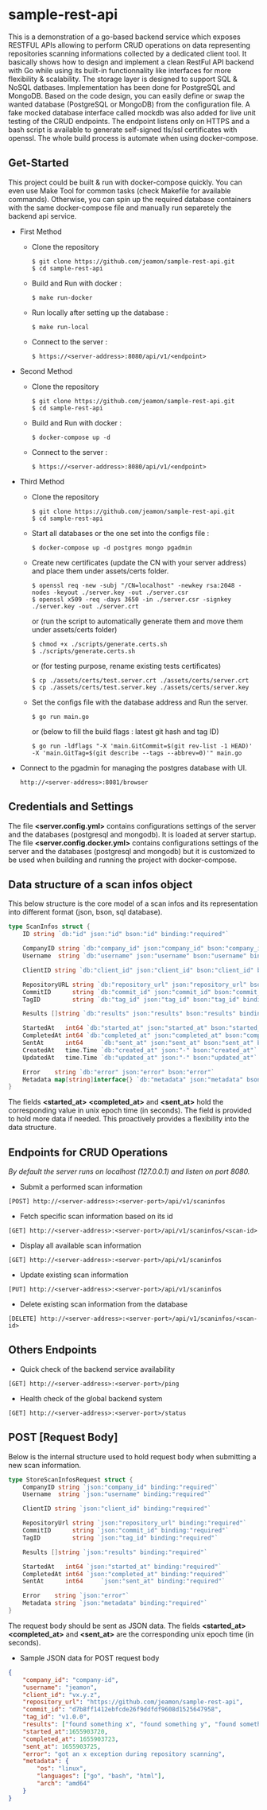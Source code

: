 # sample-rest-api

This is a demonstration of a go-based backend service which exposes RESTFUL APIs allowing to perform CRUD operations on data representing repositories scanning informations collected by a dedicated client tool. It basically shows how to design and implement a clean RestFul API backend with Go while using its built-in functionnality like interfaces for more flexibility & scalability. The storage layer is designed to support SQL & NoSQL datbases. Implementation has been done for PostgreSQL and MongoDB. Based on the code design, you can easily define or swap the wanted database (PostgreSQL or MongoDB) from the configuration file. A fake mocked database interface called mockdb was also added for live unit testing of the CRUD endpoints. The endpoint listens only on HTTPS and a bash script is available to generate self-signed tls/ssl certificates with openssl. The whole build process is automate when using docker-compose.


## Get-Started

This project could be built & run with docker-compose quickly. You can even use Make Tool for common tasks (check Makefile for available commands).
Otherwise, you can spin up the required database containers with the same docker-compose file and manually run separetely the backend api service.

* First Method

	* Clone the repository

		```shell
		$ git clone https://github.com/jeamon/sample-rest-api.git
		$ cd sample-rest-api
		```

	* Build and Run with docker :

		```
		$ make run-docker
		```

	* Run locally after setting up the database :

		```
		$ make run-local
		```

	* Connect to the server :

		```
		$ https://<server-address>:8080/api/v1/<endpoint>
		```


* Second Method

	* Clone the repository

		```shell
		$ git clone https://github.com/jeamon/sample-rest-api.git
		$ cd sample-rest-api
		```

	* Build and Run with docker :

		```
		$ docker-compose up -d
		```

	* Connect to the server :

		```
		$ https://<server-address>:8080/api/v1/<endpoint>
		```

* Third Method

	* Clone the repository

		```shell
		$ git clone https://github.com/jeamon/sample-rest-api.git
		$ cd sample-rest-api
		```

	* Start all databases or the one set into the configs file :
		
		```
		$ docker-compose up -d postgres mongo pgadmin
		```

	* Create new certificates (update the CN with your server address) and place them under assets/certs folder.

		```shell
		$ openssl req -new -subj "/CN=localhost" -newkey rsa:2048 -nodes -keyout ./server.key -out ./server.csr
		$ openssl x509 -req -days 3650 -in ./server.csr -signkey ./server.key -out ./server.crt
		```

		or (run the script to automatically generate them and move them under assets/certs folder)

		```
		$ chmod +x ./scripts/generate.certs.sh
		$ ./scripts/generate.certs.sh
		```

		or (for testing purpose, rename existing tests certificates)

		```
		$ cp ./assets/certs/test.server.crt ./assets/certs/server.crt
		$ cp ./assets/certs/test.server.key ./assets/certs/server.key
		```

	* Set the configs file with the database address and Run the server.
				
		```
		$ go run main.go
		```

		or (below to fill the build flags : latest git hash and tag ID)

		```
		$ go run -ldflags "-X 'main.GitCommit=$(git rev-list -1 HEAD)' -X 'main.GitTag=$(git describe --tags --abbrev=0)'" main.go
		```
	
* Connect to the pgadmin for managing the postgres database with UI.
	
	```
	http://<server-address>:8081/browser
	```


## Credentials and Settings	
	
The file **<server.config.yml>** contains configurations settings of the server and the databases (postgresql and mongodb). It is loaded at server startup.
The file **<server.config.docker.yml>** contains configurations settings of the server and the databases (postgresql and mongodb) but it is customized to be used when building and running the project with docker-compose.



## Data structure of a scan infos object

This below structure is the core model of a scan infos and its representation into different format (json, bson, sql database). 

```go
type ScanInfos struct {
	ID string `db:"id" json:"id" bson:"id" binding:"required"`

	CompanyID string `db:"company_id" json:"company_id" bson:"company_id" binding:"required"`
	Username  string `db:"username" json:"username" bson:"username" binding:"required"`

	ClientID string `db:"client_id" json:"client_id" bson:"client_id" binding:"required"`

	RepositoryURL string `db:"repository_url" json:"repository_url" bson:"repository_url" binding:"required"`
	CommitID      string `db:"commit_id" json:"commit_id" bson:"commit_id" binding:"required"`
	TagID         string `db:"tag_id" json:"tag_id" bson:"tag_id" binding:"required"`

	Results []string `db:"results" json:"results" bson:"results" binding:"required"`

	StartedAt   int64 `db:"started_at" json:"started_at" bson:"started_at" binding:"required"`
	CompletedAt int64 `db:"completed_at" json:"completed_at" bson:"completed_at" binding:"required"`
	SentAt      int64     `db:"sent_at" json:"sent_at" bson:"sent_at" binding:"required"`
	CreatedAt   time.Time `db:"created_at" json:"-" bson:"created_at"`
	UpdatedAt   time.Time `db:"updated_at" json:"-" bson:"updated_at"`

	Error    string `db:"error" json:"error" bson:"error"`
	Metadata map[string]interface{} `db:"metadata" json:"metadata" bson:"metadata" binding:"required"`
}
```

The fields **<started_at>** **<completed_at>** and **<sent_at>** hold the corresponding value in unix epoch time (in seconds).
The field **<Metadata>** is provided to hold more data if needed. This proactively provides a flexibility into the data structure.


## Endpoints for CRUD Operations

*By default the server runs on localhost (127.0.0.1) and listen on port 8080.*

* Submit a performed scan information

```
[POST] http://<server-address>:<server-port>/api/v1/scaninfos
```


* Fetch specific scan information based on its id

```
[GET] http://<server-address>:<server-port>/api/v1/scaninfos/<scan-id>
```


* Display all available scan information

```
[GET] http://<server-address>:<server-port>/api/v1/scaninfos
```

* Update existing scan information

```
[PUT] http://<server-address>:<server-port>/api/v1/scaninfos
```

* Delete existing scan information from the database

```
[DELETE] http://<server-address>:<server-port>/api/v1/scaninfos/<scan-id>
```


## Others Endpoints

* Quick check of the backend service availability

```
[GET] http://<server-address>:<server-port>/ping
```

* Health check of the global backend system

```
[GET] http://<server-address>:<server-port>/status
```


## POST [Request Body]

Below is the internal structure used to hold request body when submitting a new scan information.

```go
type StoreScanInfosRequest struct {
	CompanyID string `json:"company_id" binding:"required"`
	Username  string `json:"username" binding:"required"`

	ClientID string `json:"client_id" binding:"required"`

	RepositoryUrl string `json:"repository_url" binding:"required"`
	CommitID      string `json:"commit_id" binding:"required"`
	TagID         string `json:"tag_id" binding:"required"`

	Results []string `json:"results" binding:"required"`

	StartedAt   int64 `json:"started_at" binding:"required"`
	CompletedAt int64 `json:"completed_at" binding:"required"`
	SentAt      int64     `json:"sent_at" binding:"required"`

	Error    string `json:"error"`
	Metadata string `json:"metadata" binding:"required"`
}
```

The request body should be sent as JSON data. The fields **<started_at>** **<completed_at>** and **<sent_at>** are the corresponding unix epoch time (in seconds).


* Sample JSON data for POST request body

```json
{
    "company_id": "company-id",
    "username": "jeamon",
    "client_id": "vx.y.z",
    "repository_url": "https://github.com/jeamon/sample-rest-api",
    "commit_id": "d7b8ff1412ebfcde26f9ddfdf9608d1525647958",
    "tag_id": "v1.0.0",
    "results": ["found something x", "found something y", "found something z"],
    "started_at":1655903720,
    "completed_at": 1655903723,
    "sent_at": 1655903725,
    "error": "got an x exception during repository scanning",
    "metadata": {
        "os": "linux",
        "languages": ["go", "bash", "html"],
        "arch": "amd64"
    }
}
```